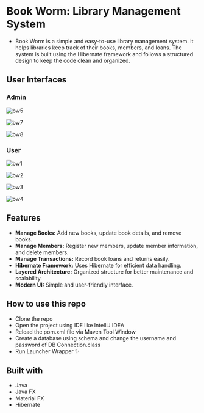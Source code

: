 # Book Worm: Library Management System
* Book Worm is a simple and easy-to-use library management system. It helps libraries keep track of their books, members, and loans. The system is built using the Hibernate framework and follows a structured design to keep the code clean and organized.

## User Interfaces

### Admin

![bw5](https://github.com/malintha-induwara/book-worm/assets/60071404/540dce24-5f67-4c08-b7a9-b029394d8fab)

![bw7](https://github.com/malintha-induwara/book-worm/assets/60071404/e7659d45-9001-4df1-9c7e-d2229a8e7d0d)

![bw8](https://github.com/malintha-induwara/book-worm/assets/60071404/29a9a562-dfc0-499d-af0e-0a52184d8570)

### User

![bw1](https://github.com/malintha-induwara/book-worm/assets/60071404/d0d48f43-dcd5-41e0-be22-136f76360af0)

![bw2](https://github.com/malintha-induwara/book-worm/assets/60071404/116e3cc0-eb6e-48fc-9baa-95c110bec252)

![bw3](https://github.com/malintha-induwara/book-worm/assets/60071404/aea1eae9-c376-44dd-835d-8d84d559c5ea)

![bw4](https://github.com/malintha-induwara/book-worm/assets/60071404/a8e9867f-b968-4857-802c-2c7a13589ac3)

## Features

* **Manage Books:** Add new books, update book details, and remove books.
* **Manage Members:** Register new members, update member information, and delete members.
* **Manage Transactions:** Record book loans and returns easily.
* **Hibernate Framework:** Uses Hibernate for efficient data handling.
* **Layered Architecture:** Organized structure for better maintenance and scalability.
* **Modern UI:** Simple and user-friendly interface.

## How to use this repo

* Clone the repo
* Open the project using IDE like IntelliJ IDEA
* Reload the pom.xml file via Maven Tool Window
* Create a database using schema and change the username and password of DB Connection.class
* Run Launcher Wrapper ✨

## Built with
* Java
* Java FX
* Material FX
* Hibernate

